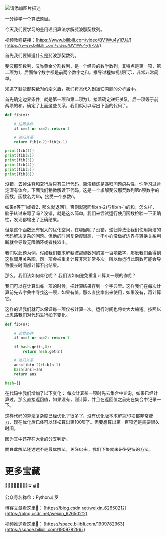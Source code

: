 ![请添加图片描述](https://img-blog.csdnimg.cn/8537a58e01644fe999eade1e67f50072.png)


一分钟学一个算法题目。

今天我们要学习的是用递归算法求解斐波那契数列。

视频教程链接：[https://www.bilibili.com/video/BV1Wu4y1i7JJ/](https://www.bilibili.com/video/BV1Wu4y1i7JJ/)

首先我们要知道什么是斐波那契数列。

斐波那契数列，又称黄金分割数列，是一个经典的数学数列，其特点是第一项，第二项为1，后面每个数字都是前两个数字之和。推导过程如视频所示，非常非常简单。

知道了斐波那契数列的定义后，我们将其代入到递归问题的分析当中。

首先确定边界条件，就是第一项和第二项为1，接着确定递归关系，后一项等于前两项的和。确定了上面这些关系，我们就可以写出下面的代码了。

```python
def fib(x):

    # 边界条件
    if x==1 or x==2: return 1

    # 递归关系
    return fib(x-2)+fib(x-1)

print(fib(1))
print(fib(2))
print(fib(3))
print(fib(4))
print(fib(5))
print(fib(6))
```

没错，去掉注释和空行后只有三行代码，简洁精炼是递归问题的共性，你学习过肯定深有体会。下面我们稍微解读下代码，这是一个求解斐波那契数列第n项数字的函数，函数名为fib，接受一个参数n。

如果n等于1或者2，那么就返回1，否则就返回fib(n-2)与fib(n-1)的和，怎么样，脑子转过来弯了吗？没错，就是这么简单。我们来尝试运行使用函数检验一下正确性，发现都输出了正确结果。

但是这个函数还有很大的优化空间，在哪里呢？没错，递归算法让我们使用简洁的代码解决复杂的问题。但他的时间复杂度很高，一不小心没做好边界与转换关系判断就会导致无限循环或者栈溢出。

我们以此题为例，假如我们要求解斐波那契数列的第一百项数字，那麽我们会得到这张调用关系图，同一项会被重复计算非常非常多次。所以你运行此函数可能会导致很长时间都计算不出结果。

那么，我们该如何优化呢？
我们该如何避免重复计算某一项的值呢？

我们可以在计算出每一项的时候，把计算结果存到一个字典里。这样我们在每次计算前先去字典中寻找这一项，如果有值，那么直接拿出来使用，如果没有，再计算它。

这样的话我们就可以保证每一项仅被计算一次。运行时间也将会大大缩短。按照以上思路我们对代码进行如下变化。

```python
def fib(n):

    # 边界条件
    if n==1 or n==2: return 1

    if hash.get(n,0):
        return hash.get(n)

    # 递归关系
    ans=fib(n-2)+fib(n-1)
    hash[ans]=ans
    return ans

hash={}
```

在代码中我们增加了以下变化：
每次计算某一项时先去集合中查询，如果已经计算过，那么直接返回值，如果没有，则计算，并且在返回值之前先在集合中记录一下。

这样代码的算法复杂度已经优化了很多了，没有优化版本求解第70项都非常费力，现在优化后已经可以轻松算出第100项了。但要想算出第一百项还是需要很久时间。

因为其中还存在大量的分支判断。

而且此解法还远远不是最优解法，关注up主，我们下集就来讲讲更快的方法。



# 更多宝藏
🍇🍉🍊🍏🍋🍅🥝🥥🫒🫕🥗

公众号名称😮：Python斗罗

博客文章看这里🤭：
[https://blog.csdn.net/weixin_62650212](https://blog.csdn.net/weixin_62650212)

视频推送看这里🤤：
[https://space.bilibili.com/1909782963](https://space.bilibili.com/1909782963)